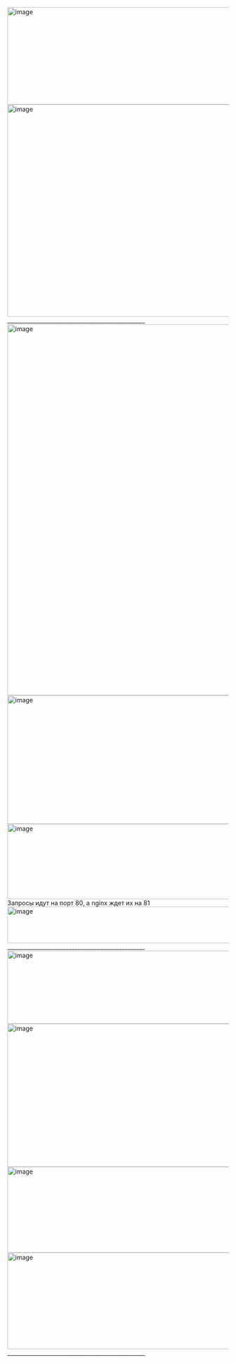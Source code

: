 <img width="1946" height="221" alt="image" src="https://github.com/user-attachments/assets/5ac1b5e0-bdfa-485f-95e9-7da7657b7686" />
<img width="2528" height="482" alt="image" src="https://github.com/user-attachments/assets/6e3002fb-f6af-4595-95ff-a67c781d802c" />
_________________________________________________

<img width="873" height="843" alt="image" src="https://github.com/user-attachments/assets/c8f8f576-a2fc-497c-8724-605bc0b70d89" />
<img width="890" height="292" alt="image" src="https://github.com/user-attachments/assets/52982f88-19f8-4a29-92b8-4635c92332ff" />
<img width="1143" height="171" alt="image" src="https://github.com/user-attachments/assets/d0121452-af5b-45a8-aff7-18f355be5440" />
Запросы идут на порт 80, а nginx ждет их на 81
<img width="1112" height="83" alt="image" src="https://github.com/user-attachments/assets/862150d5-434c-4f94-aa1f-cdde4c1b01d5" />
_________________________________________________
<img width="1516" height="166" alt="image" src="https://github.com/user-attachments/assets/2f48c71f-0cb9-453f-97d2-38799dd095dc" />
<img width="1584" height="325" alt="image" src="https://github.com/user-attachments/assets/adb7fbf0-f9cc-42d7-a131-13018febbf61" />
<img width="1099" height="195" alt="image" src="https://github.com/user-attachments/assets/ff262d58-6a65-4b1b-abbd-5f5a948df226" />
<img width="1104" height="219" alt="image" src="https://github.com/user-attachments/assets/ef98f407-6919-4162-b640-0d8b63122059" />
_________________________________________________
